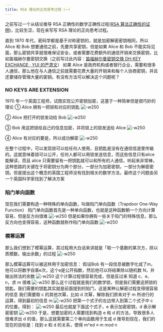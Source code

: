 ```yaml
---
title: RSA 理论的正向思考过程（一）
---
```


之前写过一个从结论推导 RSA 正确性的数学正确性过程([RSA 算法正确性的证明](https://linkexin.github.io/notes/RSA-%E7%AE%97%E6%B3%95%E6%AD%A3%E7%A1%AE%E6%80%A7%E7%9A%84%E8%AF%81%E6%98%8E))，比较生涩，现在来写写 RSA 理论的正向思考过程。

直到 1970 年代，密码学都是基于对称密钥的，就是加密解密密钥相同，所以 Alice 和 Bob 想要通信之前，先要共享密钥，但是如果 Alice 和 Bob  不能实际见面，那么密钥共享就很难保证安全，或者需要花费额外的通信开销来交换密钥，比如笛福赫尔曼密钥交换（之前写过此内容：[笛福赫尔曼密钥交换 DH KEY EXCHANGE · YUI 的严肃文](https://linkexin.github.io/notes/%E7%AC%9B%E7%A6%8F%E8%B5%AB%E5%B0%94%E6%9B%BC%E5%AF%86%E9%92%A5%E4%BA%A4%E6%8D%A2-DH-KEY-EXCHANGE)）
如果 Alice 是政府机构或者银行企业，需要和很多人通信，那么他在与人通信之前就需要花费大量的开销来和每个人协商密钥，并且还要储存管理大量的密钥。有没有方法可以解决这个问题呢？

### NO KEYS ARE EXTENSION
1970 年一个英国工程师，试图实现公开密钥加密，这基于一种简单但是很巧妙的理论
① Alice 拥有一把锁和对应的钥匙
![-w250](https://res.cloudinary.com/dp1pheuq7/image/upload/v1551624489/%E5%B1%8F%E5%B9%95%E5%BF%AB%E7%85%A7_2019-02-25_%E4%B8%8A%E5%8D%881.20.52_f5dlwx.png)

② Alice 把打开的锁发动给 Bob
![-w250](https://res.cloudinary.com/dp1pheuq7/image/upload/v1551624487/%E5%B1%8F%E5%B9%95%E5%BF%AB%E7%85%A7_2019-02-25_%E4%B8%8A%E5%8D%881.20.47_iymrvc.png)

③ Bob 用这把锁给自己的信息加密，并将锁上的锁发送给 Alice
![-w250](https://res.cloudinary.com/dp1pheuq7/image/upload/v1551624487/%E5%B1%8F%E5%B9%95%E5%BF%AB%E7%85%A7_2019-02-25_%E4%B8%8A%E5%8D%881.20.47_iymrvc.png)

④ Alice 有对应的要是，所以成功解密
![-w250](https://res.cloudinary.com/dp1pheuq7/image/upload/v1551624486/%E5%B1%8F%E5%B9%95%E5%BF%AB%E7%85%A7_2019-02-25_%E4%B8%8A%E5%8D%881.20.38_b6uem6.png)

在整个过程中，可以发现锁可以给任何人使用，且钥匙是没有在通信信道里传输的。这就意味着锁可以公开，任何人都可以用锁发送信息，而这些信息只有alice能解读，而且 alice 只需要留有一把钥匙就可以和所有的人通信，听起来非常棒，这种思路的关键在于将密钥分为两个部分，一部分为加密密钥，一部分为解密密钥。但是提出这个概念的英国工程师没有找到相关的数学方法，最终这个问题由另一个英国科学家找到了解决方案

### 陷门单向函数
现在我们需要构造一种特殊的单向函数，叫做陷门单向函数（Trapdoor One-Way Function）
陷门单向函数首先是一种单向函数，也就是这种函数朝一个方向计算容易，但是反方向很难
![-w250](https://res.cloudinary.com/dp1pheuq7/image/upload/v1551623931/%E5%B1%8F%E5%B9%95%E5%BF%AB%E7%85%A7_2019-03-03_%E4%B8%8B%E5%8D%882.21.16_h6bq8e.png)
但是如果你拥有一些关于陷门的特殊信息，那么反方向也变得容易，这种函数就称作陷门单向函数
![-w250](https://res.cloudinary.com/dp1pheuq7/image/upload/v1551623948/%E5%B1%8F%E5%B9%95%E5%BF%AB%E7%85%A7_2019-03-03_%E4%B8%8B%E5%8D%882.21.23_rsbkh8.png)

### 模幂运算
那么我们想到了模幂运算，其过程用大白话来讲就是「取一个基数的某次方，除以质模数，输出余数」的过程
![-w250](https://res.cloudinary.com/dp1pheuq7/image/upload/v1551623922/%E5%B1%8F%E5%B9%95%E5%BF%AB%E7%85%A7_2019-03-03_%E4%B8%8B%E5%8D%882.31.03_hdqfcp.png)

那么模幂运算可以被这样用于加密信息：
假设Bob 有一段信息被数字化成了m，他可以将数字自乘e次，这个e是公开指数，然后他可以将结果除以随机数 N，并输出除法的余数
![-w250](https://res.cloudinary.com/dp1pheuq7/image/upload/v1551623936/%E5%B1%8F%E5%B9%95%E5%BF%AB%E7%85%A7_2019-03-03_%E4%B8%8B%E5%8D%882.34.03_ofkrrz.png)
这个计算过程很容易完成，但是反过来 知道 c、e、 n，求 m 很难
![-w250](https://res.cloudinary.com/dp1pheuq7/image/upload/v1551623934/%E5%B1%8F%E5%B9%95%E5%BF%AB%E7%85%A7_2019-03-03_%E4%B8%8B%E5%8D%882.34.07_h83ody.png)
那么这个过程就是我们的数学锁，但是我们需要这把锁的钥匙，我们需要的钥匙其实就是前面提到的陷门，这是某种让解密过程变得很容易的信息
我们需要取 c 的其他次幂，比如 d 次幂，解除我们原来对于 m 所进行的运算，得到最初的信息 m
![-w250](https://res.cloudinary.com/dp1pheuq7/image/upload/v1551623945/%E5%B1%8F%E5%B9%95%E5%BF%AB%E7%85%A7_2019-03-03_%E4%B8%8B%E5%8D%882.37.21_kfwnue.png)
把第一个式子的左边带入到第二个式子中 c 的位置，得到：
![-w250](https://res.cloudinary.com/dp1pheuq7/image/upload/v1551623944/%E5%B1%8F%E5%B9%95%E5%BF%AB%E7%85%A7_2019-03-03_%E4%B8%8B%E5%8D%882.37.50_rv5gxx.png)
最后也就是下面这个式子，e 表示加密密钥，d 表示解密密钥
![-w250](https://res.cloudinary.com/dp1pheuq7/image/upload/v1551623930/%E5%B1%8F%E5%B9%95%E5%BF%AB%E7%85%A7_2019-03-03_%E4%B8%8B%E5%8D%882.39.15_fetftx.png)
于是，想要加密的人需要找到构造 e 和 d 的方法，导致很多人很难求出 d 的值，那么这就需要第二个单向函数用于生成 d
推导到现在，我们的现在的目标是：找到 e 和 d 的关系，使得 m^ed ≡ m mod n


